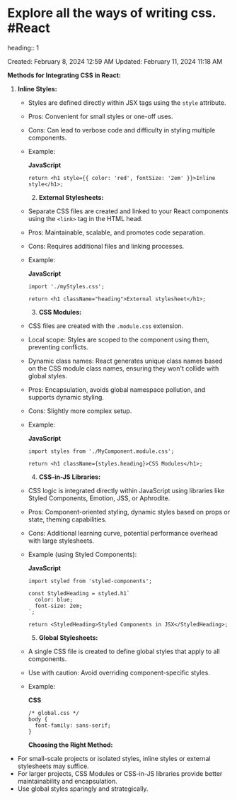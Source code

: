 # Explore all the ways of writing css. #React 
heading:: 1

Created: February 8, 2024 12:59 AM
Updated: February 11, 2024 11:18 AM

**Methods for Integrating CSS in React:**

1. **Inline Styles:**
	- Styles are defined directly within JSX tags using the `style` attribute.
	- Pros: Convenient for small styles or one-off uses.
	- Cons: Can lead to verbose code and difficulty in styling multiple components.
	- Example:
	  
	  **JavaScript**
	  
	  ```
	  return <h1 style={{ color: 'red', fontSize: '2em' }}>Inline style</h1>;
	  
	  ```
	  
	  2. **External Stylesheets:**
	- Separate CSS files are created and linked to your React components using the `<link>` tag in the HTML head.
	- Pros: Maintainable, scalable, and promotes code separation.
	- Cons: Requires additional files and linking processes.
	- Example:
	  
	  **JavaScript**
	  
	  ```
	  import './myStyles.css';
	  
	  return <h1 className="heading">External stylesheet</h1>;
	  
	  ```
	  
	  3. **CSS Modules:**
	- CSS files are created with the `.module.css` extension.
	- Local scope: Styles are scoped to the component using them, preventing conflicts.
	- Dynamic class names: React generates unique class names based on the CSS module class names, ensuring they won't collide with global styles.
	- Pros: Encapsulation, avoids global namespace pollution, and supports dynamic styling.
	- Cons: Slightly more complex setup.
	- Example:
	  
	  **JavaScript**
	  
	  ```
	  import styles from './MyComponent.module.css';
	  
	  return <h1 className={styles.heading}>CSS Modules</h1>;
	  
	  ```
	  
	  4. **CSS-in-JS Libraries:**
	- CSS logic is integrated directly within JavaScript using libraries like Styled Components, Emotion, JSS, or Aphrodite.
	- Pros: Component-oriented styling, dynamic styles based on props or state, theming capabilities.
	- Cons: Additional learning curve, potential performance overhead with large stylesheets.
	- Example (using Styled Components):
	  
	  **JavaScript**
	  
	  ```
	  import styled from 'styled-components';
	  
	  const StyledHeading = styled.h1`
	    color: blue;
	    font-size: 2em;
	  `;
	  
	  return <StyledHeading>Styled Components in JSX</StyledHeading>;
	  
	  ```
	  
	  5. **Global Stylesheets:**
	- A single CSS file is created to define global styles that apply to all components.
	- Use with caution: Avoid overriding component-specific styles.
	- Example:
	  
	  **CSS**
	  
	  ```
	  /* global.css */
	  body {
	    font-family: sans-serif;
	  }
	  
	  ```
	  
	  
	  **Choosing the Right Method:**
- For small-scale projects or isolated styles, inline styles or external stylesheets may suffice.
- For larger projects, CSS Modules or CSS-in-JS libraries provide better maintainability and encapsulation.
- Use global styles sparingly and strategically.
